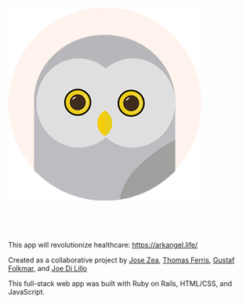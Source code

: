 !["logo: "](https://raw.githubusercontent.com/tomkf/Arkangel/master/app/assets/images/Logo_PNG.png)

<br>
<br>
<br>


This app will revolutionize healthcare:
https://arkangel.life/ </br>

Created as a collaborative project by  <a href="https://github.com/zeajose">Jose Zea</a>, <a href="https://github.com/tomkf">Thomas Ferris</a>, <a href="https://github.com/gfmar">Gustaf Folkmar</a>, and <a href="https://github.com/jdilillo">Joe Di Lillo</a>

This full-stack web app was built with Ruby on Rails, HTML/CSS, and JavaScript. 
